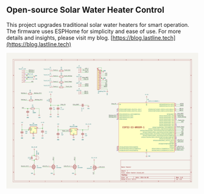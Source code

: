 ## Open-source Solar Water Heater Control

This project upgrades traditional solar water heaters for smart operation. The firmware uses ESPHome for simplicity and ease of use. For more details and insights, please visit my blog.
[https://blog.lastline.tech](https://blog.lastline.tech)

![img](./water-heater.svg)![]()
